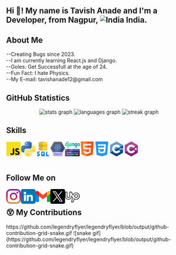 <h2 align="left">Hi 👋! My name is Tavish Anade and I'm a Developer, from Nagpur, <img src="https://flagcdn.com/w40/in.png"
  srcset="https://flagcdn.com/w80/in.png 2x"
  width="40"
  height="27"
  alt="India"></img> India.<br/>
</h2>

<h2 align="left">About  Me </h2>
<p align="left">--Creating Bugs since 2023.<br/>--I am currently learning React.js and Django.<br/>--Goles: Get Successfull at the age of 24.<br/>--Fun Fact: I hate Physics.<br/>
--My E-mail: tavishanade12@gmail.com<br/>
</p>

<h2 align="left">GitHub Statistics</h2>
<div align="center">
  <img src="https://github-readme-stats.vercel.app/api?username=legendryflyer&hide_title=false&hide_rank=false&show_icons=true&include_all_commits=true&count_private=true&disable_animations=false&theme=dracula&locale=en&hide_border=false" height="150" alt="stats graph"  />
  <img src="https://github-readme-stats.vercel.app/api/top-langs?username=legendryflyer&locale=en&hide_title=false&layout=compact&card_width=320&langs_count=5&theme=dracula&hide_border=false" height="150" alt="languages graph"  />
  <img src="https://streak-stats.demolab.com?user=legendryflyer&locale=en&mode=daily&theme=dark&hide_border=false&border_radius=5&order=3" height="220" alt="streak graph"  />
</div>

<h2 align="left">Skills</h2>
<div>
  <a href="https://javascript.info/" target="_blank">
    <img align="left" title="JavaScript" alt="JavaScript" width="40px" src="images/javascript-39404.png" />
  </a>
  <a href="https://www.python.org/" target="_blank">
    <img align="left" title="Python" alt="Python" width="40px" src="images/python.png" />
  </a>
  <a href="https://www.w3schools.com/sql/default.asp" target="_blank">
    <img align="left" title="SQL" alt="SQL" width="40px" src="images/sql-server.png" />
  </a>
  <a href="https://react.dev/" target="_blank">
    <img align="left" title="React JS" alt="React Js" width="40px" src="images/react.png" />
  </a>
  <a href="https://www.djangoproject.com" target="_blank">
    <img align="left" title="Django " alt="Django" width="40px" src="images/django.png" />
  </a>
  <a href="https://www.w3schools.com/html/" target="_blank">
    <img align="left" title="HTML" alt="HTML" width="40px" src="images/html.png" />
  </a>
  <a href="https://www.w3schools.com/Css/" target="_blank">
    <img align="left" title="CSS" alt="CSS" width="40px" src="images/css-3.png" />
  </a>
  <a href="https://www.programiz.com/cpp-programming" target="_blank">
    <img align="left" title="c" alt="c" width="40px" src="images/c-.png" />
  </a>
  <a href="https://dotnet.microsoft.com/en-us/languages/csharp" target="_blank">
    <img align="left" title="C#" alt="C#" width="40px" src="images/c-sharp.png" />
  </a><br/>
</div>

###

<br/><h2 align="left">Follow Me on </h2>

<div>
  <a href="https://www.instagram.com/_.tavish" target="_blank">
    <img src="images/instagram (1).png" align="left" title="Instagram" alt="Instagram" width="40px">
  </a>  
  <a href="https://www.linkedin.com/in/tavish-anade-468680229/" target="_blank">
    <img src="images/linkedin.png" align="left" title="LinkedIn" alt="LinkedIn" width="40px">
  </a>
  <a href="https://mail.google.com/mail/u/0/?to=tavishanade12@gmail.com&su=&    body=&fs=1&tf=cm" target="_blank">
    <img src="images/gmail.png" align="left" title="G-mail" alt="G-mail" width="40px">
  </a>

  <a href="https://twitter.com/legendryflyer" target="_blank">
    <img src="images/twitter.png" align="left" title="X" alt="X" width="40px">
  </a> 
  <a href="https://www.upwork.com/freelancers/~01c50cafab587b6d25" target="_blank">
    <img src="images/icons8-upwork-500.png" align="left" title="upwork" alt="upwork" width="40px">
  </a> 
 
   
</div>

###

<br><h2>😲 My Contributions</h2>
<div>
  https://github.com/legendryflyer/legendryflyer/blob/output/github-contribution-grid-snake.gif
  ![snake gif](https://github.com/legendryflyer/legendryflyer/blob/output/github-contribution-grid-snake.gif)
</div>
